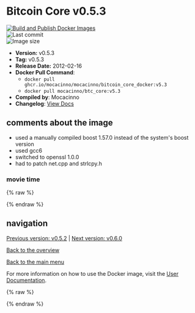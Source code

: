 # Bitcoin Core v0.5.3

[![Build and Publish Docker Images](https://github.com/mocacinno/bitcoin_core_docker/actions/workflows/build-and-publish.yml/badge.svg?branch=v5.3)](https://github.com/mocacinno/bitcoin_core_docker/actions/workflows/build-and-publish.yml)  
![Last commit](https://badgen.net/github/last-commit/mocacinno/bitcoin_core_docker/v5.3)  
![Image size](https://badgen.net/docker/size/mocacinno/btc_core/v5.3?color=green)  

- **Version:** v0.5.3
- **Tag:** v0.5.3
- **Release Date:** 2012-02-16
- **Docker Pull Command**:
  - `docker pull ghcr.io/mocacinno/mocacinno/bitcoin_core_docker:v5.3`
  - `docker pull mocacinno/btc_core:v5.3`
- **Compiled by**: Mocacinno
- **Changelog**: [View Docs](https://github.com/bitcoin/bitcoin/tree/v0.5.3/doc)

## comments about the image

- used a manually compiled boost 1.57.0 instead of the system's boost version
- used gcc6
- switched to openssl 1.0.0
- had to patch net.cpp and strlcpy.h

### movie time

{% raw %}
<link rel="stylesheet" href="https://mocacinno.com/asciinema-player.css">
   <div id="fullnode"></div>
   <script src="https://mocacinno.com/asciinema-player.min.js"></script>
   <script>
      AsciinemaPlayer.create('./casts/v0.5.3.cast', document.getElementById('fullnode'));
   </script>
{% endraw %}

## navigation

[Previous version: v0.5.2](./v5.2.md) | [Next version: v0.6.0](./v6.0.md)

[Back to the overview](./Readme.md)

[Back to the main menu](../Readme.md)

For more information on how to use the Docker image, visit the [User Documentation](../userdocs/Readme.md).

<!-- Google tag (gtag.js) -->
{% raw %}
<script async src="https://www.googletagmanager.com/gtag/js?id=G-BPC6NC6FF9"></script>
<script>
  window.dataLayer = window.dataLayer || [];
  function gtag(){dataLayer.push(arguments);}
  gtag('js', new Date());
  gtag('config', 'G-BPC6NC6FF9');
</script>
{% endraw %}


